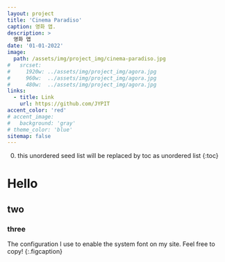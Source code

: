 ```yaml
---
layout: project
title: 'Cinema Paradiso'
caption: 영화 앱.
description: >
  영화 앱
date: '01-01-2022'
image: 
  path: /assets/img/project_img/cinema-paradiso.jpg
#   srcset: 
#     1920w: ../assets/img/project_img/agora.jpg
#     960w:  ../assets/img/project_img/agora.jpg
#     480w:  ../assets/img/project_img/agora.jpg
links:
  - title: Link
    url: https://github.com/JYPIT
accent_color: 'red'
# accent_image:
#   background: 'gray'
# theme_color: 'blue'
sitemap: false
---
```


0. this unordered seed list will be replaced by toc as unordered list 
{:toc}

# Hello
## two
### three

The configuration I use to enable the system font on my site. Feel free to copy!
{:.figcaption}